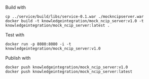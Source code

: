 Build with

    cp ../service/build/libs/service-0.1.war ./mockncipserver.war
    docker build -t knowledgeintegration/mock_ncip_server:v1.0 -t knowledgeintegration/mock_ncip_server:latest .

Test with

    docker run -p 8080:8080 -i -t knowledgeintegration/mock_ncip_server:v1.0

Publish with

    docker push knowledgeintegration/mock_ncip_server:v1.0
    docker push knowledgeintegration/mock_ncip_server:latest
